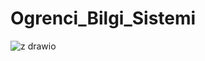 # Ogrenci_Bilgi_Sistemi

![z drawio](https://user-images.githubusercontent.com/100093440/171610229-f5319f21-a66f-4dbc-b304-1fdc7e05f5b9.png)
